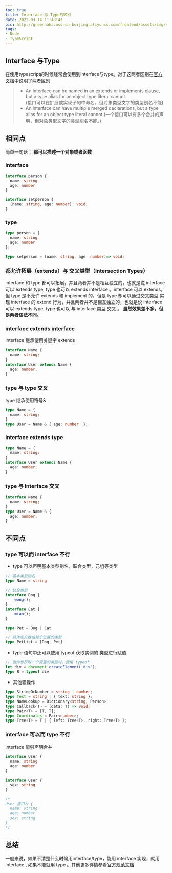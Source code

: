 ```yaml
---
toc: true
title: Interface 与 Type的区别
date: 2022-03-14 11:48:43
pic: http://greenhaha.oss-cn-beijing.aliyuncs.com/frontend/assets/img/4_734.png
tags:  
- Node 
- TypeScript
---
```


## Interface 与Type

在使用typescript的时候经常会使用到interface与type。对于这两者区别在[官方文档](https://github.com/microsoft/TypeScript/blob/main/doc/spec-ARCHIVED.md)中说明了两者区别


> * An interface can be named in an extends or implements clause, but a type alias for an object type literal cannot.<br/>(接口可以在扩展或实现子句中命名，但对象类型文字的类型别名不能)
> * An interface can have multiple merged declarations, but a type alias for an object type literal cannot.(一个接口可以有多个合并的声明，但对象类型文字的类型别名不能。)


## 相同点

简单一句话： <strong>都可以描述一个对象或者函数</strong>

### interface

``` typescript 
interface person {
  name: string
  age: number
}

interface setperson {
  (name: string, age: number): void;
}
```
### type

``` typescript
type person = {
  name: string
  age: number
};

type setperson = (name: string, age: number)=> void;

```

### 都允许拓展（extends）与 交叉类型（Intersection Types）

interface 和 type 都可以拓展，并且两者并不是相互独立的，也就是说 interface 可以 extends type, type 也可以 extends interface 。interface 可以 extends， 但 type 是不允许 extends 和 implement 的，但是 type 却可以通过交叉类型 实现 interface 的 extend 行为，并且两者并不是相互独立的，也就是说 interface 可以 extends type, type 也可以 与 interface 类型 交叉 。 <strong>虽然效果差不多，但是两者语法不同。</strong>


### interface extends interface

interface 继承使用关键字 extends

``` typescript
interface Name { 
  name: string; 
}
interface User extends Name { 
  age: number; 
}
```

### type 与 type 交叉

type 继承使用符号&

``` typescript
type Name = { 
  name: string; 
}
type User = Name & { age: number  };
```

### interface extends type

``` typescript
type Name = { 
  name: string; 
}
interface User extends Name { 
  age: number; 
}
```
### type 与 interface 交叉

``` typescript
interface Name { 
  name: string; 
}
type User = Name & { 
  age: number; 
}
```

## 不同点

###  type 可以而 interface 不行

* type 可以声明基本类型别名，联合类型，元组等类型<br>
``` typescript
// 基本类型别名
type Name = string

// 联合类型
interface Dog {
    wong();
}
interface Cat {
    miao();
}

type Pet = Dog | Cat

// 具体定义数组每个位置的类型
type PetList = [Dog, Pet]
```
* type 语句中还可以使用 typeof 获取实例的 类型进行赋值<br>
``` typescript
// 当你想获取一个变量的类型时，使用 typeof
let div = document.createElement('div');
type B = typeof div
```

* 其他骚操作
``` typescript
type StringOrNumber = string | number;  
type Text = string | { text: string };  
type NameLookup = Dictionary<string, Person>;  
type Callback<T> = (data: T) => void;  
type Pair<T> = [T, T];  
type Coordinates = Pair<number>;  
type Tree<T> = T | { left: Tree<T>, right: Tree<T> };
```

### interface 可以而 type 不行
interface 能够声明合并

``` typescript
interface User {
  name: string
  age: number
}

interface User {
  sex: string
}

/*
User 接口为 {
  name: string
  age: number
  sex: string 
}
*/
```

## 总结
一般来说，如果不清楚什么时候用interface/type，能用 interface 实现，就用 interface , 如果不能就用 type 。其他更多详情参看[官方规范文档](https://github.com/microsoft/TypeScript/blob/main/doc/spec-ARCHIVED.md)
